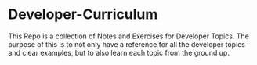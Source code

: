 # Developer-Curriculum
This Repo is a collection of Notes and Exercises for Developer Topics. The purpose of this is to not only have a reference for all the developer topics and clear examples, but to also learn each topic from the ground up.
